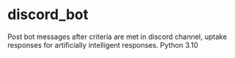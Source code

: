 # discord_bot
Post bot messages after criteria are met in discord channel, uptake responses for artificially intelligent responses.  Python 3.10
